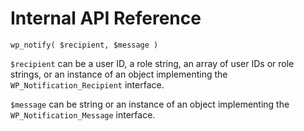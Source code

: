# Internal API Reference

`wp_notify( $recipient, $message )`

`$recipient` can be a user ID, a role string, an array of user IDs or role strings, or an instance of an object implementing the `WP_Notification_Recipient` interface.

`$message` can be string or an instance of an object implementing the `WP_Notification_Message` interface.

